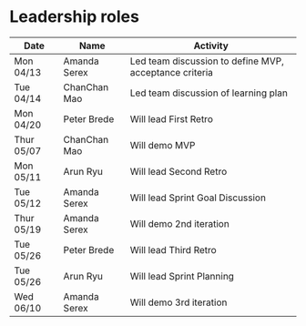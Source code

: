 # Leadership roles

| Date       | Name         | Activity                                               |
| ---------- | ------------ | ------------------------------------------------------ |
| Mon 04/13  | Amanda Serex | Led team discussion to define MVP, acceptance criteria |
| Tue 04/14  | ChanChan Mao | Led team discussion of learning plan                   |
| Mon 04/20  | Peter Brede  | Will lead First Retro                                  |
| Thur 05/07 | ChanChan Mao | Will demo MVP                                          |
| Mon 05/11  | Arun Ryu     | Will lead Second Retro                                 |
| Tue 05/12  | Amanda Serex | Will lead Sprint Goal Discussion                       |
| Thur 05/19 | Amanda Serex | Will demo 2nd iteration                                |
| Tue 05/26  | Peter Brede  | Will lead Third Retro                                  |
| Tue 05/26  | Arun Ryu     | Will lead Sprint Planning                              |
| Wed 06/10  | Amanda Serex | Will demo 3rd iteration                                |
